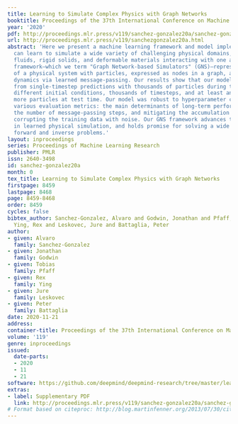 ```yaml
---
title: Learning to Simulate Complex Physics with Graph Networks
booktitle: Proceedings of the 37th International Conference on Machine Learning
year: '2020'
pdf: http://proceedings.mlr.press/v119/sanchez-gonzalez20a/sanchez-gonzalez20a.pdf
url: http://proceedings.mlr.press/v119/sanchezgonzalez20a.html
abstract: 'Here we present a machine learning framework and model implementation that
  can learn to simulate a wide variety of challenging physical domains, involving
  fluids, rigid solids, and deformable materials interacting with one another. Our
  framework—which we term "Graph Network-based Simulators" (GNS)—represents the state
  of a physical system with particles, expressed as nodes in a graph, and computes
  dynamics via learned message-passing. Our results show that our model can generalize
  from single-timestep predictions with thousands of particles during training, to
  different initial conditions, thousands of timesteps, and at least an order of magnitude
  more particles at test time. Our model was robust to hyperparameter choices across
  various evaluation metrics: the main determinants of long-term performance were
  the number of message-passing steps, and mitigating the accumulation of error by
  corrupting the training data with noise. Our GNS framework advances the state-of-the-art
  in learned physical simulation, and holds promise for solving a wide range of complex
  forward and inverse problems.'
layout: inproceedings
series: Proceedings of Machine Learning Research
publisher: PMLR
issn: 2640-3498
id: sanchez-gonzalez20a
month: 0
tex_title: Learning to Simulate Complex Physics with Graph Networks
firstpage: 8459
lastpage: 8468
page: 8459-8468
order: 8459
cycles: false
bibtex_author: Sanchez-Gonzalez, Alvaro and Godwin, Jonathan and Pfaff, Tobias and
  Ying, Rex and Leskovec, Jure and Battaglia, Peter
author:
- given: Alvaro
  family: Sanchez-Gonzalez
- given: Jonathan
  family: Godwin
- given: Tobias
  family: Pfaff
- given: Rex
  family: Ying
- given: Jure
  family: Leskovec
- given: Peter
  family: Battaglia
date: 2020-11-21
address: 
container-title: Proceedings of the 37th International Conference on Machine Learning
volume: '119'
genre: inproceedings
issued:
  date-parts:
  - 2020
  - 11
  - 21
software: https://github.com/deepmind/deepmind-research/tree/master/learning_to_simulate
extras:
- label: Supplementary PDF
  link: http://proceedings.mlr.press/v119/sanchez-gonzalez20a/sanchez-gonzalez20a-supp.pdf
# Format based on citeproc: http://blog.martinfenner.org/2013/07/30/citeproc-yaml-for-bibliographies/
---
```

